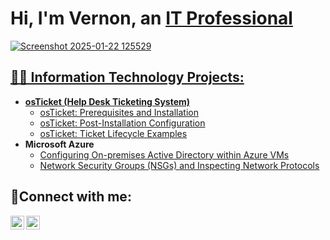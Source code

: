 <h1>Hi, I'm Vernon, an <a href="https://linkedin.com/in/vernon-bristo-468618219/">IT Professional</h1>

![Screenshot 2025-01-22 125529](https://github.com/user-attachments/assets/e04aecad-cf2a-4d39-8f8b-b5fcbe6f340a)


<h2>👨‍💻 Information Technology Projects:</h2>

- <b>osTicket (Help Desk Ticketing System)</b>
  - [osTicket: Prerequisites and Installation](https://github.com/vernanthony/osticket-prereqs)
  - [osTicket: Post-Installation Configuration](https://github.com/vernanthony/post-install-config)
  - [osTicket: Ticket Lifecycle Examples](https://github.com/vernanthony/ticket-lifecycle)
- <b>Microsoft Azure</b>
  - [Configuring On-premises Active Directory within Azure VMs](https://github.com/joshmadakorcc/configure-ad)
  - [Network Security Groups (NSGs) and Inspecting Network Protocols](https://github.com/joshmadakorcc/azure-network-protocols)

<h2>🤳Connect with me:</h2>


[<img align="left" alt="Josh | LinkedIn" width="22px" src="https://cdn.jsdelivr.net/npm/simple-icons@v3/icons/linkedin.svg" />][linkedin]
[<img align="left" alt="Josh | Instagram" width="22px" src="https://cdn.jsdelivr.net/npm/simple-icons@v3/icons/instagram.svg" />][instagram]


[instagram]: https://www.instagram.com/pm_pr3y
[linkedin]: https://linkedin.com/in/vernon-bristo-468618219
